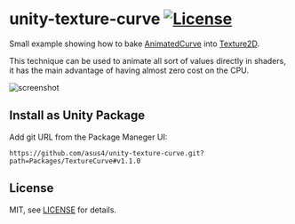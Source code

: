 unity-texture-curve [![License](https://img.shields.io/badge/License-MIT-lightgrey.svg?style=flat)](http://mit-license.org)
==========

Small example showing how to bake [AnimatedCurve](https://docs.unity3d.com/ScriptReference/AnimationCurve.html) into [Texture2D](https://docs.unity3d.com/ScriptReference/Texture2D.html). <br>

This technique can be used to animate all sort of values directly in shaders, it has the main advantage of having almost zero cost on the CPU. <br>

![screenshot](Screenshots/screen0.gif)


Install as Unity Package
-------

Add git URL from the Package Maneger UI:

`https://github.com/asus4/unity-texture-curve.git?path=Packages/TextureCurve#v1.1.0`


License
-------

MIT, see [LICENSE](LICENSE) for details.
